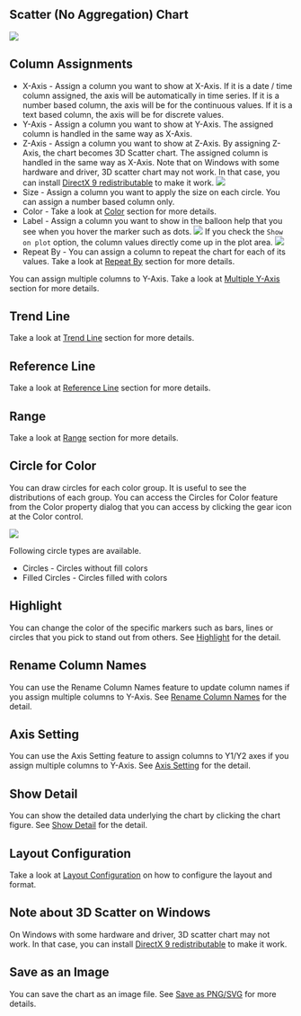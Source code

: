 ## Scatter (No Aggregation) Chart

![](images/scatter.png)


## Column Assignments

* X-Axis - Assign a column you want to show at X-Axis. If it is a date / time column assigned, the axis will be automatically in time series. If it is a number based column, the axis will be for the continuous values. If it is a text based column, the axis will be for discrete values. 
* Y-Axis - Assign a column you want to show at Y-Axis. The assigned column is handled in the same way as X-Axis.  
* Z-Axis - Assign a column you want to show at Z-Axis. By assigning Z-Axis, the chart becomes 3D Scatter chart. The assigned column is handled in the same way as X-Axis. Note that on Windows with some hardware and driver, 3D scatter chart may not work. In that case, you can install [DirectX 9 redistributable](http://www.microsoft.com/en-us/download/details.aspx?id=8109) to make it work. 
![](images/3d-scatter.png)
* Size - Assign a column you want to apply the size on each circle. You can assign a number based column only. 
* Color - Take a look at [Color](color.md) section for more details.
* Label - Assign a column you want to show in the balloon help that you see when you hover the marker such as dots. 
![](images/scatter-label.png)
If you check the `Show on plot` option, the column values directly come up in the plot area. 
![](images/scatter-label-on-plot.png)
* Repeat By - You can assign a column to repeat the chart for each of its values. Take a look at [Repeat By](small-multiple.md) section for more details.

You can assign multiple columns to Y-Axis. Take a look at [Multiple Y-Axis](multi-y.md) section for more details.

## Trend Line

Take a look at [Trend Line](trend-line.md) section for more details.


## Reference Line

Take a look at [Reference Line](reference-line.md) section for more details.



## Range

Take a look at [Range](range.md) section for more details.

## Circle for Color 

You can draw circles for each color group. It is useful to see the distributions of each group. You can access the Circles for Color feature from the Color property dialog that you can access by clicking the gear icon at the Color control. 

![](images/scatter-circles.png)

Following circle types are available.

* Circles - Circles without fill colors
* Filled Circles - Circles filled with colors


## Highlight 

You can change the color of the specific markers such as bars, lines or circles that you pick to stand out from others. See [Highlight](highlight.md) for the detail. 

## Rename Column Names

You can use the Rename Column Names feature to update column names if you assign multiple columns to Y-Axis. See [Rename Column Names](rename-column-names.md) for the detail.


## Axis Setting

You can use the Axis Setting feature to assign columns to Y1/Y2 axes if you assign multiple columns to Y-Axis. See [Axis Setting](dualy-setting.md) for the detail.

## Show Detail

You can show the detailed data underlying the chart by clicking the chart figure. See [Show Detail](show-detail.md) for the detail.



## Layout Configuration

Take a look at [Layout Configuration](layout.md) on how to configure the layout and format. 

## Note about 3D Scatter on Windows

On Windows with some hardware and driver, 3D scatter chart may not work. In that case, you can install [DirectX 9 redistributable](http://www.microsoft.com/en-us/download/details.aspx?id=8109) to make it work. 


## Save as an Image

You can save the chart as an image file. See [Save as PNG/SVG](save.md) for more details.
